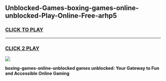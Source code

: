 
## Unblocked-Games-boxing-games-online-unblocked-Play-Online-Free-arhp5
<h3>
<a href="https://premium76.site?title=boxing-games-online-unblocked&ref=26A">CLICK TO PLAY</a></h3>
<hr>

<h3>
<a href="https://premium76.site?title=boxing-games-online-unblocked&ref=26A">CLICK 2 PLAY</a>
  
</h3>

<a href="https://premium76.site?title=boxing-games-online-unblocked&ref=26A"><img src="https://clearcache.store/games.png"></a>


**boxing-games-online-unblocked games unblocked: Your Gateway to Fun and Accessible Online Gaming**
